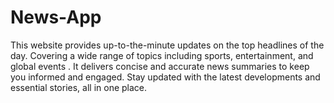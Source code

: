 # News-App
 This website provides up-to-the-minute updates on the top headlines of the day. Covering a wide range of topics including  sports, entertainment, and global events . It delivers concise and accurate news summaries to keep you informed and engaged. Stay updated with the latest developments and essential stories, all in one place.
